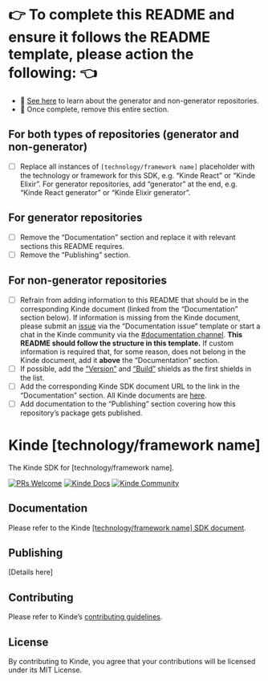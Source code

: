 # 👉 To complete this README and ensure it follows the README template, please action the following: 👈

- 👀 [See here](https://github.com/kinde-oss/.github/blob/02d19d8d2225444a29d2d2046a2726f7b17155fb/.github/CONTRIBUTING.md#sdks) to learn about the generator and non-generator repositories.
- 🧹 Once complete, remove this entire section.

## For both types of repositories (generator and non-generator)

- [ ] Replace all instances of `[technology/framework name]` placeholder with the technology or framework for this SDK, e.g. “Kinde React” or “Kinde Elixir”. For generator repositories, add “generator” at the end, e.g. “Kinde React generator” or “Kinde Elixir generator”.

## For generator repositories

- [ ] Remove the “Documentation” section and replace it with relevant sections this README requires.
- [ ] Remove the “Publishing” section.

## For non-generator repositories

- [ ] Refrain from adding information to this README that should be in the corresponding Kinde document (linked from the “Documentation” section below). If information is missing from the Kinde document, please submit an [issue](https://github.com/kinde-oss/.github/blob/02d19d8d2225444a29d2d2046a2726f7b17155fb/.github/CONTRIBUTING.md#issues) via the “Documentation issue” template or start a chat in the Kinde community via the [#documentation channel](https://thekindecommunity.slack.com/archives/C057M2BQ6LV). **This README should follow the structure in this template.** If custom information is required that, for some reason, does not belong in the Kinde document, add it **above** the “Documentation” section.
- [ ] If possible, add the [“Version”](https://shields.io/category/version) and [“Build”](https://shields.io/category/build) shields as the first shields in the list.
- [ ] Add the corresponding Kinde SDK document URL to the link in the “Documentation” section. All Kinde documents are [here](https://kinde.com/docs/developer-tools).
- [ ] Add documentation to the “Publishing” section covering how this repository’s package gets published.

# Kinde [technology/framework name]

The Kinde SDK for [technology/framework name].

[![PRs Welcome](https://img.shields.io/badge/PRs-welcome-brightgreen.svg?style=flat-square)](https://makeapullrequest.com) [![Kinde Docs](https://img.shields.io/badge/Kinde-Docs-eee?style=flat-square)](https://kinde.com/docs/developer-tools) [![Kinde Community](https://img.shields.io/badge/Kinde-Community-eee?style=flat-square)](https://thekindecommunity.slack.com)

## Documentation

Please refer to the Kinde [[technology/framework name] SDK document]().

## Publishing

[Details here]

## Contributing

Please refer to Kinde’s [contributing guidelines](https://github.com/kinde-oss/.github/blob/489e2ca9c3307c2b2e098a885e22f2239116394a/CONTRIBUTING.md).

## License

By contributing to Kinde, you agree that your contributions will be licensed under its MIT License.
